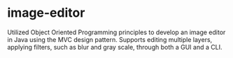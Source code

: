 # image-editor
Utilized Object Oriented Programming principles to develop an image editor in Java using the MVC design pattern. Supports editing multiple layers, applying filters, such as blur and gray scale, through both a GUI and a CLI.
